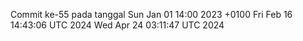 Commit ke-55 pada tanggal Sun Jan 01 14:00 2023 +0100
Fri Feb 16 14:43:06 UTC 2024
Wed Apr 24 03:11:47 UTC 2024
